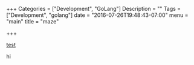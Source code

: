 +++
Categories = ["Development", "GoLang"]
Description = ""
Tags = ["Development", "golang"]
date = "2016-07-26T19:48:43-07:00"
menu = "main"
title = "maze"

+++

[test](/image_pages/test.html)

hi

